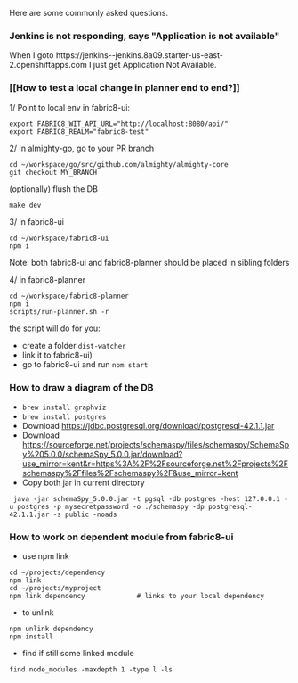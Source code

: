 Here are some commonly asked questions.

### Jenkins is not responding, says "Application is not available"

When I goto https://jenkins-<username>-jenkins.8a09.starter-us-east-2.openshiftapps.com I just get Application Not Available. 

### [[How to test a local change in planner end to end?]]

1/ Point to local env in fabric8-ui: 
```
export FABRIC8_WIT_API_URL="http://localhost:8080/api/"
export FABRIC8_REALM="fabric8-test"
```

2/ In almighty-go, go to your PR branch
```
cd ~/workspace/go/src/github.com/almighty/almighty-core
git checkout MY_BRANCH
```
(optionally) flush the DB
```
make dev
```

3/ in fabric8-ui
```
cd ~/workspace/fabric8-ui
npm i
```
Note: both fabric8-ui and fabric8-planner should be placed in sibling folders

4/ in fabric8-planner
```
cd ~/workspace/fabric8-planner
npm i
scripts/run-planner.sh -r
```
the script will do for you:
* create a folder `dist-watcher` 
* link it to fabric8-ui)
* go to fabric8-ui and  run `npm start`

### How to draw a diagram of the DB
* `brew install graphviz`
* `brew install postgres`
* Download https://jdbc.postgresql.org/download/postgresql-42.1.1.jar
* Download https://sourceforge.net/projects/schemaspy/files/schemaspy/SchemaSpy%205.0.0/schemaSpy_5.0.0.jar/download?use_mirror=kent&r=https%3A%2F%2Fsourceforge.net%2Fprojects%2Fschemaspy%2Ffiles%2Fschemaspy%2F&use_mirror=kent 
* Copy both jar in current directory
```
 java -jar schemaSpy_5.0.0.jar -t pgsql -db postgres -host 127.0.0.1 -u postgres -p mysecretpassword -o ./schemaspy -dp postgresql-42.1.1.jar -s public -noads
```

### How to work on dependent module from fabric8-ui 
* use npm link
```
cd ~/projects/dependency 
npm link                 
cd ~/projects/myproject
npm link dependency             # links to your local dependency
```
* to unlink
```
npm unlink dependency
npm install
```

* find if still some linked module
```
find node_modules -maxdepth 1 -type l -ls
```